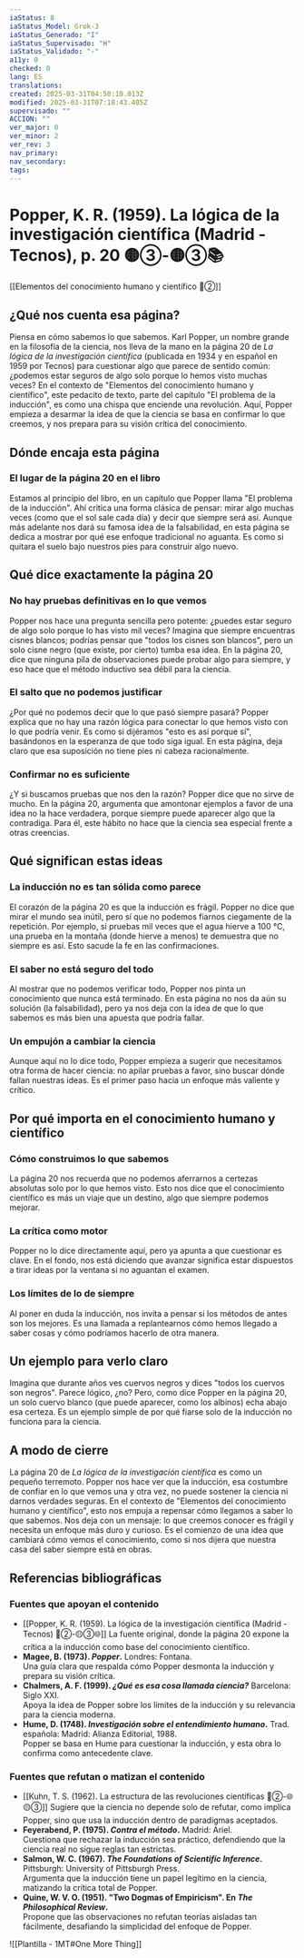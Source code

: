 ```yaml
---
iaStatus: 8
iaStatus_Model: Grok-3
iaStatus_Generado: "I"
iaStatus_Supervisado: "H"
iaStatus_Validado: "-"
a11y: 0
checked: 0
lang: ES
translations: 
created: 2025-03-31T04:50:10.013Z
modified: 2025-03-31T07:18:43.405Z
supervisado: ""
ACCION: ""
ver_major: 0
ver_minor: 2
ver_rev: 3
nav_primary: 
nav_secondary: 
tags:
---
```

# Popper, K. R. (1959). La lógica de la investigación científica (Madrid - Tecnos), p. 20   🟡③-🟡③📚

[[Elementos del conocimiento humano y científico 🔴②]]
## ¿Qué nos cuenta esa página?

Piensa en cómo sabemos lo que sabemos. Karl Popper, un nombre grande en la filosofía de la ciencia, nos lleva de la mano en la página 20 de *La lógica de la investigación científica* (publicada en 1934 y en español en 1959 por Tecnos) para cuestionar algo que parece de sentido común: ¿podemos estar seguros de algo solo porque lo hemos visto muchas veces? En el contexto de "Elementos del conocimiento humano y científico", este pedacito de texto, parte del capítulo "El problema de la inducción", es como una chispa que enciende una revolución. Aquí, Popper empieza a desarmar la idea de que la ciencia se basa en confirmar lo que creemos, y nos prepara para su visión crítica del conocimiento.

## Dónde encaja esta página

### El lugar de la página 20 en el libro
Estamos al principio del libro, en un capítulo que Popper llama "El problema de la inducción". Ahí critica una forma clásica de pensar: mirar algo muchas veces (como que el sol sale cada día) y decir que siempre será así. Aunque más adelante nos dará su famosa idea de la falsabilidad, en esta página se dedica a mostrar por qué ese enfoque tradicional no aguanta. Es como si quitara el suelo bajo nuestros pies para construir algo nuevo.

## Qué dice exactamente la página 20

### No hay pruebas definitivas en lo que vemos

Popper nos hace una pregunta sencilla pero potente: ¿puedes estar seguro de algo solo porque lo has visto mil veces? Imagina que siempre encuentras cisnes blancos; podrías pensar que "todos los cisnes son blancos", pero un solo cisne negro (que existe, por cierto) tumba esa idea. En la página 20, dice que ninguna pila de observaciones puede probar algo para siempre, y eso hace que el método inductivo sea débil para la ciencia.

### El salto que no podemos justificar

¿Por qué no podemos decir que lo que pasó siempre pasará? Popper explica que no hay una razón lógica para conectar lo que hemos visto con lo que podría venir. Es como si dijéramos "esto es así porque sí", basándonos en la esperanza de que todo siga igual. En esta página, deja claro que esa suposición no tiene pies ni cabeza racionalmente.

### Confirmar no es suficiente

¿Y si buscamos pruebas que nos den la razón? Popper dice que no sirve de mucho. En la página 20, argumenta que amontonar ejemplos a favor de una idea no la hace verdadera, porque siempre puede aparecer algo que la contradiga. Para él, este hábito no hace que la ciencia sea especial frente a otras creencias.

## Qué significan estas ideas

### La inducción no es tan sólida como parece

El corazón de la página 20 es que la inducción es frágil. Popper no dice que mirar el mundo sea inútil, pero sí que no podemos fiarnos ciegamente de la repetición. Por ejemplo, si pruebas mil veces que el agua hierve a 100 °C, una prueba en la montaña (donde hierve a menos) te demuestra que no siempre es así. Esto sacude la fe en las confirmaciones.

### El saber no está seguro del todo

Al mostrar que no podemos verificar todo, Popper nos pinta un conocimiento que nunca está terminado. En esta página no nos da aún su solución (la falsabilidad), pero ya nos deja con la idea de que lo que sabemos es más bien una apuesta que podría fallar.

### Un empujón a cambiar la ciencia

Aunque aquí no lo dice todo, Popper empieza a sugerir que necesitamos otra forma de hacer ciencia: no apilar pruebas a favor, sino buscar dónde fallan nuestras ideas. Es el primer paso hacia un enfoque más valiente y crítico.

## Por qué importa en el conocimiento humano y científico

### Cómo construimos lo que sabemos

La página 20 nos recuerda que no podemos aferrarnos a certezas absolutas solo por lo que hemos visto. Esto nos dice que el conocimiento científico es más un viaje que un destino, algo que siempre podemos mejorar.
### La crítica como motor

Popper no lo dice directamente aquí, pero ya apunta a que cuestionar es clave. En el fondo, nos está diciendo que avanzar significa estar dispuestos a tirar ideas por la ventana si no aguantan el examen.

### Los límites de lo de siempre

Al poner en duda la inducción, nos invita a pensar si los métodos de antes son los mejores. Es una llamada a replantearnos cómo hemos llegado a saber cosas y cómo podríamos hacerlo de otra manera.

## Un ejemplo para verlo claro

Imagina que durante años ves cuervos negros y dices "todos los cuervos son negros". Parece lógico, ¿no? Pero, como dice Popper en la página 20, un solo cuervo blanco (que puede aparecer, como los albinos) echa abajo esa certeza. Es un ejemplo simple de por qué fiarse solo de la inducción no funciona para la ciencia.

## A modo de cierre

La página 20 de *La lógica de la investigación científica* es como un pequeño terremoto. Popper nos hace ver que la inducción, esa costumbre de confiar en lo que vemos una y otra vez, no puede sostener la ciencia ni darnos verdades seguras. En el contexto de "Elementos del conocimiento humano y científico", esto nos empuja a repensar cómo llegamos a saber lo que sabemos. Nos deja con un mensaje: lo que creemos conocer es frágil y necesita un enfoque más duro y curioso. Es el comienzo de una idea que cambiará cómo vemos el conocimiento, como si nos dijera que nuestra casa del saber siempre está en obras.

## Referencias bibliográficas

### Fuentes que apoyan el contenido

- [[Popper, K. R. (1959). La lógica de la investigación científica (Madrid - Tecnos) 🔴②-🟡③🌐]]
  La fuente original, donde la página 20 expone la crítica a la inducción como base del conocimiento científico.
- **Magee, B. (1973). *Popper*.** Londres: Fontana.  
  Una guía clara que respalda cómo Popper desmonta la inducción y prepara su visión crítica.
- **Chalmers, A. F. (1999). *¿Qué es esa cosa llamada ciencia?*** Barcelona: Siglo XXI.  
  Apoya la idea de Popper sobre los límites de la inducción y su relevancia para la ciencia moderna.
- **Hume, D. (1748). *Investigación sobre el entendimiento humano*.** Trad. española: Madrid: Alianza Editorial, 1988.  
  Popper se basa en Hume para cuestionar la inducción, y esta obra lo confirma como antecedente clave.

### Fuentes que refutan o matizan el contenido

- [[Kuhn, T. S. (1962). La estructura de las revoluciones científicas 🔴②-🌐🟡③]]
  Sugiere que la ciencia no depende solo de refutar, como implica Popper, sino que usa la inducción dentro de paradigmas aceptados.
- **Feyerabend, P. (1975). *Contra el método*.** Madrid: Ariel.  
  Cuestiona que rechazar la inducción sea práctico, defendiendo que la ciencia real no sigue reglas tan estrictas.
- **Salmon, W. C. (1967). *The Foundations of Scientific Inference*.** Pittsburgh: University of Pittsburgh Press.  
  Argumenta que la inducción tiene un papel legítimo en la ciencia, matizando la crítica total de Popper.
- **Quine, W. V. O. (1951). "Two Dogmas of Empiricism". En *The Philosophical Review*.**  
  Propone que las observaciones no refutan teorías aisladas tan fácilmente, desafiando la simplicidad del enfoque de Popper.


![[Plantilla - 1MT#One More Thing]]